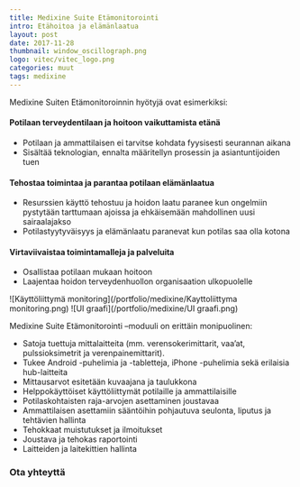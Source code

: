 ```yaml
---
title: Medixine Suite Etämonitorointi
intro: Etähoitoa ja elämänlaatua
layout: post
date: 2017-11-28
thumbnail: window_oscillograph.png
logo: vitec/vitec_logo.png
categories: muut
tags: medixine
---
```


Medixine Suiten Etämonitoroinnin hyötyjä ovat esimerkiksi:

#### Potilaan terveydentilaan ja hoitoon vaikuttamista etänä

-	Potilaan ja ammattilaisen ei tarvitse kohdata fyysisesti seurannan aikana
-	Sisältää teknologian, ennalta määritellyn prosessin ja asiantuntijoiden tuen

#### Tehostaa toimintaa ja parantaa potilaan elämänlaatua

-	Resurssien käyttö tehostuu ja hoidon laatu paranee kun ongelmiin pystytään tarttumaan ajoissa ja ehkäisemään mahdollinen uusi sairaalajakso
-	Potilastyytyväisyys ja elämänlaatu paranevat kun potilas saa olla kotona

#### Virtaviivaistaa toimintamalleja ja palveluita

-	Osallistaa potilaan mukaan hoitoon
-	Laajentaa hoidon terveydenhuollon organisaation ulkopuolelle

![Käyttöliittymä monitoring](/portfolio/medixine/Kayttoliittyma monitoring.png)
![UI graafi](/portfolio/medixine/UI graafi.png)

Medixine Suite Etämonitorointi –moduuli on erittäin monipuolinen:

-	Satoja tuettuja mittalaitteita (mm. verensokerimittarit, vaa’at, pulssioksimetrit ja verenpainemittarit). 
-	Tukee Android -puhelimia ja -tabletteja, iPhone -puhelimia sekä erilaisia hub-laitteita
-	Mittausarvot esitetään kuvaajana ja taulukkona
-	Helppokäyttöiset käyttöliittymät potilaille ja ammattilaisille
-	Potilaskohtaisten raja-arvojen asettaminen joustavaa
-	Ammattilaisen asettamiin sääntöihin pohjautuva seulonta, liputus ja tehtävien hallinta
-	Tehokkaat muistutukset ja ilmoitukset
-	Joustava ja tehokas raportointi
-	Laitteiden ja laitekittien hallinta

### Ota yhteyttä


